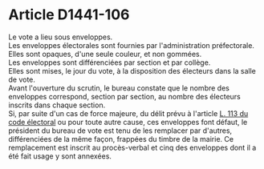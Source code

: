 # Article D1441-106

Le vote a lieu sous enveloppes.   
Les enveloppes électorales sont fournies par l'administration préfectorale. Elles sont opaques, d'une seule couleur, et non gommées.   
Les enveloppes sont différenciées par section et par collège.   
Elles sont mises, le jour du vote, à la disposition des électeurs dans la salle de vote.   
Avant l'ouverture du scrutin, le bureau constate que le nombre des enveloppes correspond, section par section, au nombre des électeurs inscrits dans chaque section.   
Si, par suite d'un cas de force majeure, du délit prévu à l'article [L. 113 du code électoral][1] ou pour toute autre cause, ces enveloppes font défaut, le président du bureau de vote est tenu de les remplacer par d'autres, différenciées de la même façon, frappées du timbre de la mairie. Ce remplacement est inscrit au procès-verbal et cinq des enveloppes dont il a été fait usage y sont annexées.

 [1]: /affichCodeArticle.do?cidTexte=LEGITEXT000006070239&idArticle=LEGIARTI000006353264&dateTexte=&categorieLien=cid